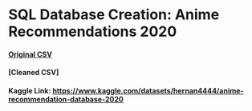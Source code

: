 # SQL Database Creation: Anime Recommendations 2020
#### [Original CSV](https://github.com/MarkMinia/Project3/blob/main/Dataset/anime.csv)
#### [Cleaned CSV]

#### Kaggle Link: https://www.kaggle.com/datasets/hernan4444/anime-recommendation-database-2020
